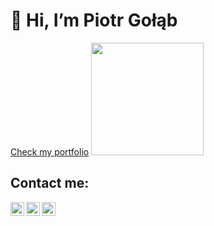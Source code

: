 # 👋 Hi, I’m Piotr Gołąb
[Check my portfolio](https://gpiootrek.netlify.app)
<img height="180em" src="https://github-readme-stats.vercel.app/api?username=gpiootrek&show_icons=true&hide_border=true&&count_private=true&include_all_commits=true" />

## Contact me:

[<img align="left" alt="Facebook - Piotr Gołąb" width="22px" src="https://cdn.jsdelivr.net/npm/simple-icons@v3/icons/facebook.svg" />][facebook]
[<img align="left" alt="LinkedIn - Piotr Gołąb" width="22px" src="https://cdn.jsdelivr.net/npm/simple-icons@v3/icons/linkedin.svg" />][linkedin]
[<img align="left" alt="Instagram - gpiootrek" width="22px" src="https://cdn.jsdelivr.net/npm/simple-icons@v3/icons/instagram.svg" />][instagram]

<br />


[instagram]: https://www.instagram.com/gpiootrek/
[linkedin]: https://www.linkedin.com/in/piotr-gołąb/
[facebook]: https://www.facebook.com/piotrek.ggolab
